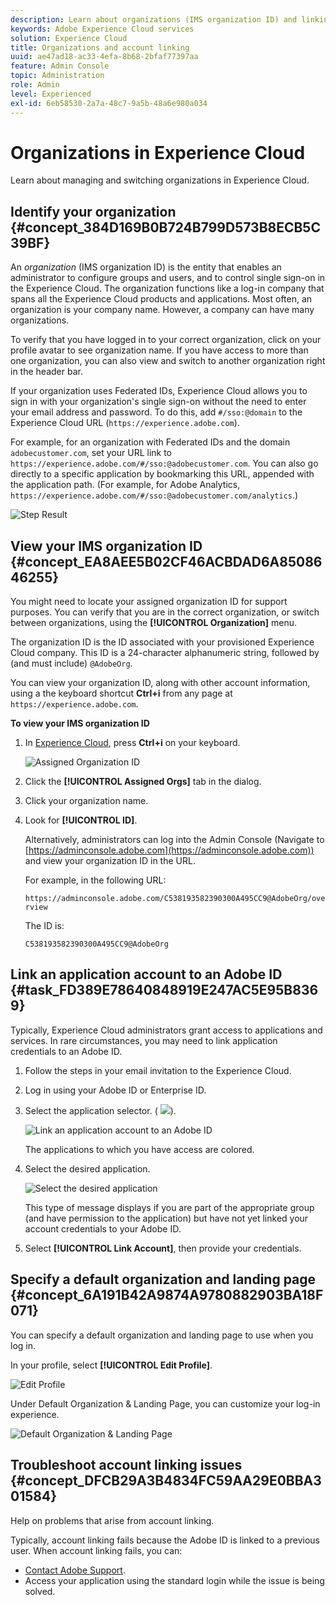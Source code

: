 ```yaml
---
description: Learn about organizations (IMS organization ID) and linking solution accounts to Experience Cloud.
keywords: Adobe Experience Cloud services
solution: Experience Cloud
title: Organizations and account linking 
uuid: ae47ad18-ac33-4efa-8b68-2bfaf77397aa
feature: Admin Console
topic: Administration
role: Admin
level: Experienced
exl-id: 6eb58530-2a7a-48c7-9a5b-48a6e980a034
---
```

# Organizations in Experience Cloud

Learn about managing and switching organizations in Experience Cloud.

## Identify your organization {#concept_384D169B0B724B799D573B8ECB5C39BF}

An *organization* (IMS organization ID) is the entity that enables an administrator to configure groups and users, and to control single sign-on in the Experience Cloud. The organization functions like a log-in company that spans all the Experience Cloud products and applications. Most often, an organization is your company name. However, a company can have many organizations. 

To verify that you have logged in to your correct organization, click on your profile avatar to see organization name. If you have access to more than one organization, you can also view and switch to another organization right in the header bar. 

If your organization uses Federated IDs, Experience Cloud allows you to sign in with your organization's single sign-on without the need to enter your email address and password. To do this, add `#/sso:@domain` to the Experience Cloud URL (`https://experience.adobe.com`). 
    
For example, for an organization with Federated IDs and the domain `adobecustomer.com`, set your URL link to `https://experience.adobe.com/#/sso:@adobecustomer.com`. You can also go directly to a specific application by bookmarking this URL, appended with the application path. (For example, for Adobe Analytics, `https://experience.adobe.com/#/sso:@adobecustomer.com/analytics`.)

![Step Result](assets/organization-switch.png) 

## View your IMS organization ID {#concept_EA8AEE5B02CF46ACBDAD6A8508646255}

You might need to locate your assigned organization ID for support purposes. You can verify that you are in the correct organization, or switch between organizations, using the **[!UICONTROL Organization]** menu.

The organization ID is the ID associated with your provisioned Experience Cloud company. This ID is a 24-character alphanumeric string, followed by (and must include) `@AdobeOrg`.

You can view your organization ID, along with other account information, using a the keyboard shortcut **Ctrl+i** from any page at `https://experience.adobe.com`.

**To view your IMS organization ID**

1. In [Experience Cloud](https://experience.adobe.com.), press **Ctrl+i** on your keyboard.

   ![Assigned Organization ID](assets/assigned-organization.png) 

1. Click the **[!UICONTROL Assigned Orgs]** tab in the dialog.

1. Click your organization name.

1. Look for **[!UICONTROL ID]**.

   Alternatively, administrators can log into the Admin Console (Navigate to [https://adminconsole.adobe.com](https://adminconsole.adobe.com)) and view your organization ID in the URL. 

   For example, in the following URL: 

   `https://adminconsole.adobe.com/C538193582390300A495CC9@AdobeOrg/overview` 

   The ID is: 

   `C538193582390300A495CC9@AdobeOrg`

## Link an application account to an Adobe ID {#task_FD389E78640848919E247AC5E95B8369}

Typically, Experience Cloud administrators grant access to applications and services. In rare circumstances, you may need to link application credentials to an Adobe ID.

1. Follow the steps in your email invitation to the Experience Cloud.
1. Log in using your Adobe ID or Enterprise ID.
1. Select the application selector. ( ![](assets/menu-icon.png)).

   ![Link an application account to an Adobe ID](assets/solutions-active.png)

   The applications to which you have access are colored.
1. Select the desired application.

   ![Select the desired application](assets/analytics-link-accounts.png)

   This type of message displays if you are part of the appropriate group (and have permission to the application) but have not yet linked your account credentials to your Adobe ID.
1. Select **[!UICONTROL Link Account]**, then provide your credentials.

## Specify a default organization and landing page {#concept_6A191B42A9874A9780882903BA18F071}

You can specify a default organization and landing page to use when you log in.

In your profile, select **[!UICONTROL Edit Profile]**.

![Edit Profile](assets/edit-profile.png)

Under Default Organization & Landing Page, you can customize your log-in experience.

![Default Organization & Landing Page](assets/default-organization.png)

## Troubleshoot account linking issues {#concept_DFCB29A3B4834FC59AA29E0BBA301584}

Help on problems that arise from account linking.

Typically, account linking fails because the Adobe ID is linked to a previous user. When account linking fails, you can:

* [Contact Adobe Support](https://experienceleague.adobe.com/?support-solution=General#support).
* Access your application using the standard login while the issue is being solved.
